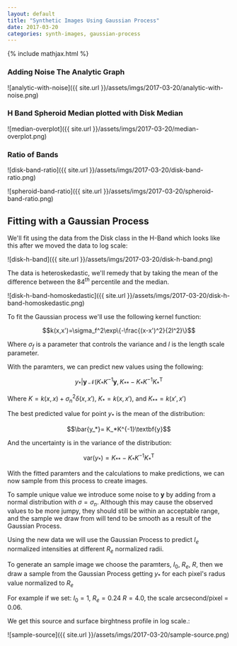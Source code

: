 ```yaml
---
layout: default
title: "Synthetic Images Using Gaussian Process"
date: 2017-03-20
categories: synth-images, gaussian-process
---
```


{% include mathjax.html %}

### Adding Noise The Analytic Graph

![analytic-with-noise]({{ site.url }}/assets/imgs/2017-03-20/analytic-with-noise.png)


### H Band Spheroid Median plotted with Disk Median

![median-overplot]({{ site.url }}/assets/imgs/2017-03-20/median-overplot.png)


### Ratio of Bands

![disk-band-ratio]({{ site.url }}/assets/imgs/2017-03-20/disk-band-ratio.png)

![spheroid-band-ratio]({{ site.url }}/assets/imgs/2017-03-20/spheroid-band-ratio.png)


## Fitting with a Gaussian Process

We'll fit using the data from the Disk class in the H-Band which looks like this after we moved the data to log scale:

![disk-h-band]({{ site.url }}/assets/imgs/2017-03-20/disk-h-band.png)

The data is heteroskedastic, we'll remedy that by taking the mean of the difference between the $84^{th}$ percentile and the median.

![disk-h-band-homoskedastic]({{ site.url }}/assets/imgs/2017-03-20/disk-h-band-homoskedastic.png)

To fit the Gaussian process we'll use the following kernel function:

$$k(x,x')=\sigma_f^2\exp\{-\frac{(x-x')^2}{2l^2}\}$$

Where $\sigma_f$ is a parameter that controls the variance and $l$ is the length scale parameter.

<!--
To find these paramters we will minimize the negative log likelihood:

$$\log(\textbf{y}|\textbf{x},\Theta) = -\frac{1}{2}\textbf{y}^\text{T}K^{-1}\textbf{y}-\frac{1}{2}\log|K|-\frac{n}{2}\log2\pi$$

Where $K=k(x,x)+\sigma_n^2\delta(x,x')$, $\delta(x,x')$ is the Kronecker delta function, $\sigma_n$ is from our measured data, and $\Theta$ is a vector of our paramters $\sigma_f$ and $l$.

With the fit paramters, we can predict new values using the following:
-->

With the paramters, we can predict new values using the following:

$$y_*|\textbf{y} \text{~} \mathcal{N}(K_*K^{-1}\textbf{y}, K_{**}-K_*K^{-1}K_*^\text{T}$$

Where $K=k(x,x)+\sigma_n^2\delta(x,x')$, $K_*=k(x,x')$, and $K_{**}=k(x',x')$

The best predicted value for point $y_*$ is the mean of the distribution:

$$\bar{y_*}= K_*K^{-1}\textbf{y}$$

And the uncertainty is in the variance of the distribution:

$$\text{var}(y_*)=  K_{**}-K_*K^{-1}K_*^\text{T}$$

With the fitted paramters and the calculations to make predictions, we can now sample from this process to create images.

To sample unique value we introduce some noise to $\textbf{y}$ by adding from a normal distribution with $\sigma=\sigma_n$. Although this may cause the observed values to be more jumpy, they should still be within an acceptable range, and the sample we draw from will tend to be smooth as a result of the Gaussian Process.

Using the new data we will use the Gaussian Process to predict $I_e$ normalized intensities at different $R_e$ normalized radii.

To generate an sample image we choose the paramters, $I_0$, $R_e$, $R$, then we draw a sample from the Gaussian Process getting $y_*$ for each pixel's radus value normalized to $R_e$

For example if we set: $I_0=1$, $R_e=0.24$ $R=4.0$, the scale arcsecond/pixel = $0.06$.

We get this source and surface birghtness profile in log scale.:

![sample-source]({{ site.url }}/assets/imgs/2017-03-20/sample-source.png)









